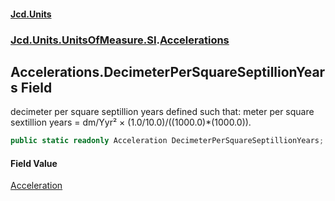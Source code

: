 #### [Jcd.Units](index.md 'index')
### [Jcd.Units.UnitsOfMeasure.SI](Jcd.Units.UnitsOfMeasure.SI.md 'Jcd.Units.UnitsOfMeasure.SI').[Accelerations](Accelerations.md 'Jcd.Units.UnitsOfMeasure.SI.Accelerations')

## Accelerations.DecimeterPerSquareSeptillionYears Field

decimeter per square septillion years defined such that: meter per square sextillion years = dm/Yyr² ×
(1.0/10.0)/((1000.0)*(1000.0)).

```csharp
public static readonly Acceleration DecimeterPerSquareSeptillionYears;
```

#### Field Value
[Acceleration](Acceleration.md 'Jcd.Units.UnitTypes.Acceleration')